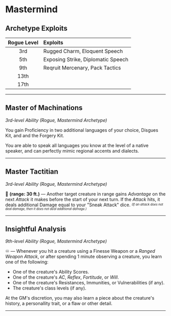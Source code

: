 # Mastermind

## Archetype Exploits

| Rogue Level | Exploits                           |
|:-----------:|:-----------------------------------|
|     3rd     | Rugged Charm, Eloquent Speech      |
|     5th     | Exposing Strike, Diplomatic Speech |
|     9th     | Reqruit Mercenary, Pack Tactics    |
|    13th     |                                    |
|    17th     |                                    |

---

## Master of Machinations
*3rd-level Ability (Rogue, Mastermind Archetype)*

You gain Proficiency in two additional languages of your choice, Disgues Kit, and and the Forgery Kit.

You are able to speak all languages you know at the level of a native speaker, and can perfectly mimic regional accents and dialects.

---

## Master Tactitian
*3rd-level Ability (Rogue, Mastermind Archetype)*

🔷 **(range: 30 ft.)** — Another target creature in range gains *Advantage* on the next *Attack* it makes before the start of your next turn. If the *Attack* hits, it deals additional Damage equal to your "Sneak Attack" dice. <sup><sub>*(If an attack does not deal damage, then it does not deal additional damage.)*</sub></sup>

---

## Insightful Analysis
*9th-level Ability (Rogue, Mastermind Archetype)*

♾️ — Whenever you hit a creature using a Finesse Weapon or a *Ranged Weapon Attack*, or after spending 1 minute observing a creature, you learn one of the following:
* One of the creature's Ability Scores.
* One of the creature's *AC*, *Reflex*, *Fortitude*, or *Will*.
* One of the creature's Resistances, Immunities, or Vulnerabilities (if any).
* The creature's class levels (if any).

At the GM's discretion, you may also learn a piece about the creature's history, a personallity trait, or a flaw or other detail.

---
